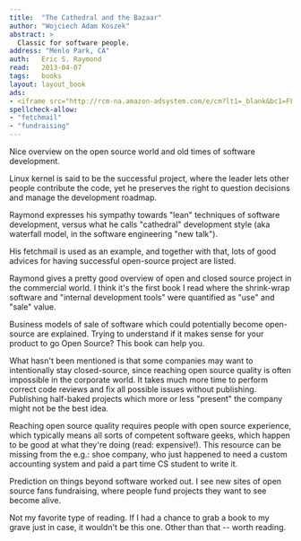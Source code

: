 ```yaml
---
title:	"The Cathedral and the Bazaar"
author: "Wojciech Adam Koszek"
abstract: >
  Classic for software people.
address: "Menlo Park, CA"
auth:	Eric S. Raymond
read:	2013-04-07
tags:	books
layout: layout_book
ads:
- <iframe src="http://rcm-na.amazon-adsystem.com/e/cm?lt1=_blank&bc1=FFFFFF&IS2=1&npa=1&bg1=FFFFFF&fc1=000000&lc1=FF0000&t=wkoszek-20&o=1&p=8&l=as4&m=amazon&f=ifr&ref=ss_til&asins=0596001088" style="width:120px;height:240px;" scrolling="no" marginwidth="0" marginheight="0" frameborder="0"></iframe>
spellcheck-allow:
- "fetchmail"
- "fundraising"
---
```

Nice overview on the open source world and old times of software
development.

Linux kernel is said to be the successful project, where the leader lets
other people contribute the code, yet he preserves the right to question
decisions and manage the development roadmap.

Raymond expresses his sympathy towards "lean" techniques of software
development, versus what he calls "cathedral" development style (aka
waterfall model, in the software engineering "new talk").

His fetchmail is used as an example, and together with that, lots of good
advices for having successful open-source project are listed.

Raymond gives a pretty good overview of open and closed source project in
the commercial world. I think it's the first book I read where the
shrink-wrap software and "internal development tools" were quantified as
"use" and "sale" value.

Business models of sale of software which could potentially become
open-source are explained. Trying to understand if it makes sense for your
product to go Open Source? This book can help you.

What hasn't been mentioned is that some companies may want to intentionally
stay closed-source, since reaching open source quality is often impossible
in the corporate world. It takes much more time to perform correct code
reviews and fix all possible issues without publishing. Publishing
half-baked projects which more or less "present" the company might not be
the best idea.

Reaching open source quality requires people with open source
experience, which typically means all sorts of competent software geeks,
which happen to be good at what they're doing (read: expensive!). This
resource can be missing from the e.g.: shoe company, who just happened to
need a custom accounting system and paid a part time CS student to write it.

Prediction on things beyond software worked out. I see new sites of open
source fans fundraising, where people fund projects they want to see become
alive.

Not my favorite type of reading. If I had a chance to grab a book to my
grave just in case, it wouldn't be this one. Other than that -- worth
reading.
